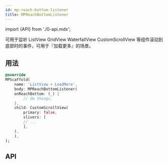 ```yaml
---
id: mp-reach-bottom-listener
title: MPReachBottomListener
---
```


import {API} from './0-api.mdx';

可用于监听 ListView GridView WaterfallView CustomScrollView 等组件滚动到底部时的事件，可用于『加载更多』的场景。

## 用法

```dart
@override
MPScaffold(
    name: 'ListView + LoadMore',
    body: MPReachBottomListener(
    onReachBottom: (_) {
        // do things.
    },
    child: CustomScrollView(
        primary: false,
        slivers: [
        // ...
        ],
    ),
    ),
);
```

## API

<API name="child" 
     type="Widget" 
     desc="子视图" 
     more="必填" />

<API name="onRefresh" 
     type="Future Function(Key? scrollViewKey)?" 
     desc="当下拉刷新被触发时回调" 
     more="非必填" />

<API name="enableChecker" 
     type="bool Function(Key? scrollViewKey)?" 
     desc="通过此回调可定义某一个 SrollView 需要或不需要下拉刷新能力" 
     more="非必填" />